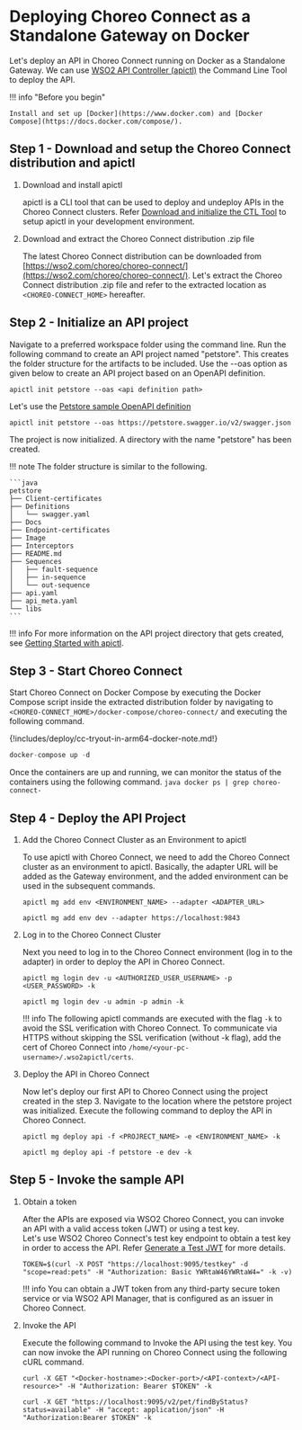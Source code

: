 # Deploying Choreo Connect as a Standalone Gateway on Docker

Let's deploy an API in Choreo Connect running on Docker as a Standalone Gateway. We can use [WSO2 API Controller (apictl)]({{base_path}}/reference/apictl/wso2-api-controller/) the Command Line Tool to deploy the API.

!!! info "Before you begin"

    Install and set up [Docker](https://www.docker.com) and [Docker Compose](https://docs.docker.com/compose/).

## Step 1 - Download and setup the Choreo Connect distribution and apictl

1. Download and install apictl

    apictl is a CLI tool that can be used to deploy and undeploy APIs in the Choreo Connect clusters. Refer [Download and initialize the CTL Tool]({{base_path}}/install-and-setup/setup/api-controller/getting-started-with-wso2-api-controller/#download-and-initialize-the-ctl-tool) to setup apictl in your development environment.

2. Download and extract the Choreo Connect distribution .zip file

    The latest Choreo Connect distribution can be downloaded from [https://wso2.com/choreo/choreo-connect/](https://wso2.com/choreo/choreo-connect/). Let's extract the Choreo Connect distribution .zip file and refer to the extracted location as `<CHOREO-CONNECT_HOME>` hereafter.

## Step 2 - Initialize an API project

Navigate to a preferred workspace folder using the command line. Run the following command to create an API project named "petstore". This creates the folder structure for the artifacts to be included. Use the --oas option as given below to create an API project based on an OpenAPI definition.

```shell
apictl init petstore --oas <api definition path>
```

Let's use the [Petstore sample OpenAPI definition](https://petstore.swagger.io/)

```shell
apictl init petstore --oas https://petstore.swagger.io/v2/swagger.json
```

The project is now initialized. A directory with the name "petstore" has been created.

!!! note
        The folder structure is similar to the following.

    ```java
    petstore
    ├── Client-certificates
    ├── Definitions
    │   └── swagger.yaml
    ├── Docs
    ├── Endpoint-certificates
    ├── Image
    ├── Interceptors
    ├── README.md
    ├── Sequences
    │   ├── fault-sequence
    │   ├── in-sequence
    │   └── out-sequence
    ├── api.yaml
    ├── api_meta.yaml
    └── libs
    ```

!!! info
    For more information on the API project directory that gets created, see [Getting Started with apictl]({{base_path}}/install-and-setup/setup/api-controller/getting-started-with-wso2-api-controller).

## Step 3 - Start Choreo Connect

Start Choreo Connect on Docker Compose by executing the Docker Compose script inside the extracted distribution folder by navigating to `<CHOREO-CONNECT_HOME>/docker-compose/choreo-connect/` and executing the following command.

{!includes/deploy/cc-tryout-in-arm64-docker-note.md!}

``` java
docker-compose up -d
```

Once the containers are up and running, we can monitor the status of the containers using the following command.
    ``` java
    docker ps | grep choreo-connect-
    ```

## Step 4 - Deploy the API Project

1. Add the Choreo Connect Cluster as an Environment to apictl

    To use apictl with Choreo Connect, we need to add the Choreo Connect cluster as an environment to apictl.
    Basically, the adapter URL will be added as the Gateway environment, and the added environment can be used in the subsequent commands.

    ``` shell tab="Format"
    apictl mg add env <ENVIRONMENT_NAME> --adapter <ADAPTER_URL>
    ```

    ``` shell tab="Example"
    apictl mg add env dev --adapter https://localhost:9843
    ```

2. Log in to the Choreo Connect Cluster

    Next you need to log in to the Choreo Connect environment (log in to the adapter) in order to deploy the API in Choreo Connect.

    ``` shell tab="Format"
    apictl mg login dev -u <AUTHORIZED_USER_USERNAME> -p <USER_PASSWORD> -k
    ```

    ``` shell tab="Example"
    apictl mg login dev -u admin -p admin -k
    ```

    !!! info
        The following apictl commands are executed with the flag `-k` to avoid the SSL verification with Choreo Connect. To communicate via HTTPS without skipping the SSL verification (without -k flag), add the cert of Choreo Connect into `/home/<your-pc-username>/.wso2apictl/certs`.

3. Deploy the API in Choreo Connect

    Now let's deploy our first API to Choreo Connect using the project created in the step 3. Navigate to the location where the petstore project was initialized. Execute the following command to deploy the API in Choreo Connect.

    ``` shell tab="Format"
    apictl mg deploy api -f <PROJRECT_NAME> -e <ENVIRONMENT_NAME> -k
    ```

    ``` shell tab="Example"
    apictl mg deploy api -f petstore -e dev -k
    ```

## Step 5 - Invoke the sample API

1. Obtain a token

    After the APIs are exposed via WSO2 Choreo Connect, you can invoke an API with a valid access token (JWT) or using a test key.  
    Let's use WSO2 Choreo Connect's test key endpoint to obtain a test key in order to access the API. Refer [Generate a Test JWT]({{base_path}}/deploy-and-publish/deploy-on-gateway/choreo-connect/security/generate-a-test-jwt) for more details.

    ``` shell tab="Sample Token"
    TOKEN=$(curl -X POST "https://localhost:9095/testkey" -d "scope=read:pets" -H "Authorization: Basic YWRtaW46YWRtaW4=" -k -v)
    ```

    !!! info
        You can obtain a JWT token from any third-party secure token service or via WSO2 API Manager, that is configured as an issuer in Choreo Connect.

2. Invoke the API

    Execute the following command to Invoke the API using the test key. You can now invoke the API running on Choreo Connect using the following cURL command.

    ``` shell tab="Format"
    curl -X GET "<Docker-hostname>:<Docker-port>/<API-context>/<API-resource>" -H "Authorization: Bearer $TOKEN" -k
    ```

    ``` shell tab="Example"
    curl -X GET "https://localhost:9095/v2/pet/findByStatus?status=available" -H "accept: application/json" -H "Authorization:Bearer $TOKEN" -k
    ```
